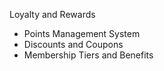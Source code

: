 Loyalty and Rewards

- Points Management System
- Discounts and Coupons
- Membership Tiers and Benefits
